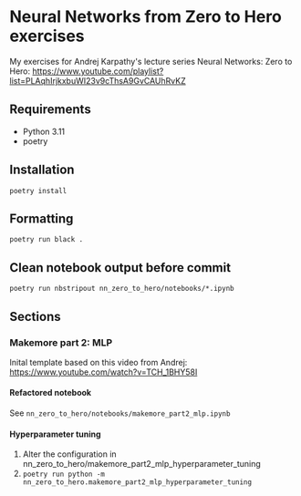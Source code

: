 # Neural Networks from Zero to Hero exercises

My exercises for Andrej Karpathy's lecture series Neural Networks: Zero to Hero:
https://www.youtube.com/playlist?list=PLAqhIrjkxbuWI23v9cThsA9GvCAUhRvKZ

## Requirements

* Python 3.11
* poetry

## Installation

`poetry install`

## Formatting

`poetry run black .`

## Clean notebook output before commit

`poetry run nbstripout nn_zero_to_hero/notebooks/*.ipynb`

## Sections

### Makemore part 2: MLP

Inital template based on this video from Andrej: https://www.youtube.com/watch?v=TCH_1BHY58I

#### Refactored notebook

See `nn_zero_to_hero/notebooks/makemore_part2_mlp.ipynb`

#### Hyperparameter tuning

1. Alter the configuration in nn_zero_to_hero/makemore_part2_mlp_hyperparameter_tuning
2. `poetry run python -m nn_zero_to_hero.makemore_part2_mlp_hyperparameter_tuning`
